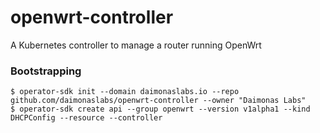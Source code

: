 # openwrt-controller
A Kubernetes controller to manage a router running OpenWrt

### Bootstrapping
```
$ operator-sdk init --domain daimonaslabs.io --repo github.com/daimonaslabs/openwrt-controller --owner "Daimonas Labs"
$ operator-sdk create api --group openwrt --version v1alpha1 --kind DHCPConfig --resource --controller
```